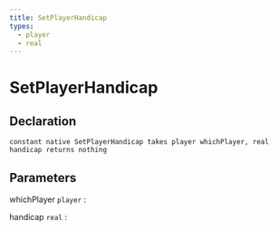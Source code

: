 ```yaml
---
title: SetPlayerHandicap
types:
  - player
  - real
---
```


# SetPlayerHandicap

## Declaration

```jass
constant native SetPlayerHandicap takes player whichPlayer, real handicap returns nothing
```

## Parameters
whichPlayer `player`
: 

handicap `real`
: 
